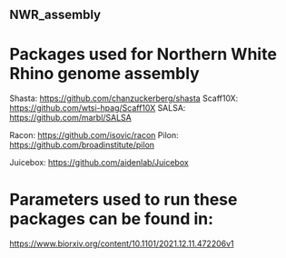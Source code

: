 ## NWR_assembly
# Packages used for Northern White Rhino genome assembly

Shasta: https://github.com/chanzuckerberg/shasta
Scaff10X: https://github.com/wtsi-hpag/Scaff10X
SALSA: https://github.com/marbl/SALSA

Racon: https://github.com/isovic/racon
Pilon: https://github.com/broadinstitute/pilon

Juicebox: https://github.com/aidenlab/Juicebox

# Parameters used to run these packages can be found in:
https://www.biorxiv.org/content/10.1101/2021.12.11.472206v1

